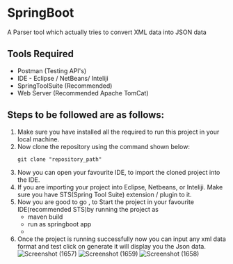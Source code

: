 # SpringBoot 
A Parser tool which actually tries to convert XML data into JSON data
## Tools Required
- Postman (Testing API's)
- IDE - Eclipse / NetBeans/ Inteliji
- SpringToolSuite (Recommended)
- Web Server (Recommended Apache TomCat)

## Steps to be followed are as follows: 

1) Make sure you have installed all the required to run this project in your local machine. 
2) Now clone the repository using the command shown below: 
    ```
    git clone "repository_path"
    ```
3) Now you can open your favourite IDE, to import the cloned project into the IDE. 
4) If you are importing your project into Eclipse, Netbeans, or Inteliji. Make sure you have STS(Spring Tool Suite) extension / plugin to it.
5) Now you are good to go , to Start the project in your favourite IDE(recommended STS)by running the project as
   -  maven build
   -  run as springboot app
   -  
6) Once the project is running successfully now you can input any xml data format and test click on generate it will display you the Json data.
![Screenshot (1657)](https://user-images.githubusercontent.com/61947484/151367826-d4f525a4-c868-4653-bfaf-4de20d6bce75.png)
![Screenshot (1659)](https://user-images.githubusercontent.com/61947484/151367868-16b859da-d819-457f-b7cd-c29a2a298ad8.png)
![Screenshot (1658)](https://user-images.githubusercontent.com/61947484/151367910-b9bc604e-730b-4930-bdc5-bf53f41ab052.png)
